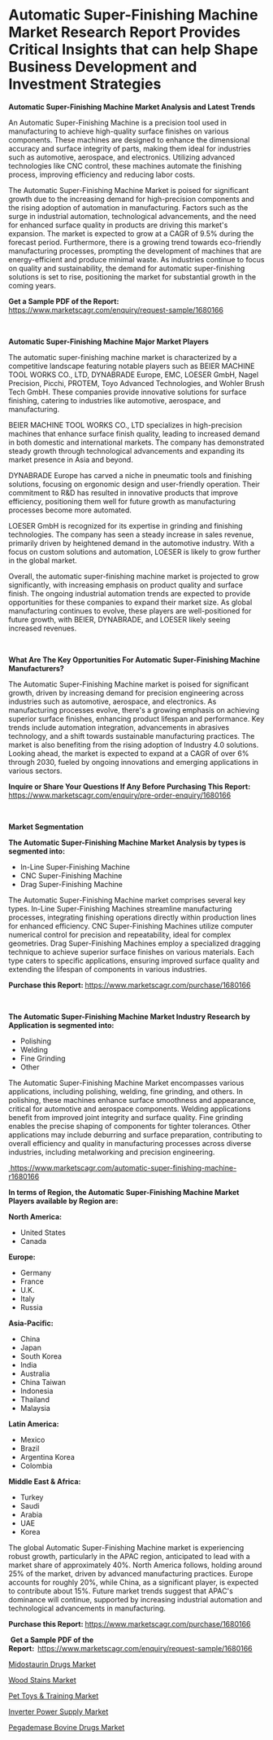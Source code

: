 <p><h1>Automatic Super-Finishing Machine Market Research Report Provides Critical Insights that can help Shape Business Development and Investment Strategies</h1></p><p><strong>Automatic Super-Finishing Machine Market Analysis and Latest Trends</strong></p>
<p><p>An Automatic Super-Finishing Machine is a precision tool used in manufacturing to achieve high-quality surface finishes on various components. These machines are designed to enhance the dimensional accuracy and surface integrity of parts, making them ideal for industries such as automotive, aerospace, and electronics. Utilizing advanced technologies like CNC control, these machines automate the finishing process, improving efficiency and reducing labor costs.</p><p>The Automatic Super-Finishing Machine Market is poised for significant growth due to the increasing demand for high-precision components and the rising adoption of automation in manufacturing. Factors such as the surge in industrial automation, technological advancements, and the need for enhanced surface quality in products are driving this market's expansion. The market is expected to grow at a CAGR of 9.5% during the forecast period. Furthermore, there is a growing trend towards eco-friendly manufacturing processes, prompting the development of machines that are energy-efficient and produce minimal waste. As industries continue to focus on quality and sustainability, the demand for automatic super-finishing solutions is set to rise, positioning the market for substantial growth in the coming years.</p></p>
<p><strong>Get a Sample PDF of the Report:&nbsp;</strong> <a href="https://www.marketscagr.com/enquiry/request-sample/1680166?utm_campaign=1573&utm_medium=2&utm_source=Github&utm_content=ia&utm_term=14102024&utm_id=automatic-super-finishing-machine">https://www.marketscagr.com/enquiry/request-sample/1680166</a></p>
<p>&nbsp;</p>
<p><strong>Automatic Super-Finishing Machine Major Market Players</strong></p>
<p><p>The automatic super-finishing machine market is characterized by a competitive landscape featuring notable players such as BEIER MACHINE TOOL WORKS CO., LTD, DYNABRADE Europe, EMC, LOESER GmbH, Nagel Precision, Picchi, PROTEM, Toyo Advanced Technologies, and Wohler Brush Tech GmbH. These companies provide innovative solutions for surface finishing, catering to industries like automotive, aerospace, and manufacturing.</p><p>BEIER MACHINE TOOL WORKS CO., LTD specializes in high-precision machines that enhance surface finish quality, leading to increased demand in both domestic and international markets. The company has demonstrated steady growth through technological advancements and expanding its market presence in Asia and beyond.</p><p>DYNABRADE Europe has carved a niche in pneumatic tools and finishing solutions, focusing on ergonomic design and user-friendly operation. Their commitment to R&D has resulted in innovative products that improve efficiency, positioning them well for future growth as manufacturing processes become more automated.</p><p>LOESER GmbH is recognized for its expertise in grinding and finishing technologies. The company has seen a steady increase in sales revenue, primarily driven by heightened demand in the automotive industry. With a focus on custom solutions and automation, LOESER is likely to grow further in the global market.</p><p>Overall, the automatic super-finishing machine market is projected to grow significantly, with increasing emphasis on product quality and surface finish. The ongoing industrial automation trends are expected to provide opportunities for these companies to expand their market size. As global manufacturing continues to evolve, these players are well-positioned for future growth, with BEIER, DYNABRADE, and LOESER likely seeing increased revenues.</p></p>
<p>&nbsp;</p>
<p><strong>What Are The Key Opportunities For Automatic Super-Finishing Machine Manufacturers?</strong></p>
<p><p>The Automatic Super-Finishing Machine market is poised for significant growth, driven by increasing demand for precision engineering across industries such as automotive, aerospace, and electronics. As manufacturing processes evolve, there's a growing emphasis on achieving superior surface finishes, enhancing product lifespan and performance. Key trends include automation integration, advancements in abrasives technology, and a shift towards sustainable manufacturing practices. The market is also benefiting from the rising adoption of Industry 4.0 solutions. Looking ahead, the market is expected to expand at a CAGR of over 6% through 2030, fueled by ongoing innovations and emerging applications in various sectors.</p></p>
<p><strong>Inquire or Share Your Questions If Any Before Purchasing This Report:</strong> <a href="https://www.marketscagr.com/enquiry/pre-order-enquiry/1680166?utm_campaign=1573&utm_medium=2&utm_source=Github&utm_content=ia&utm_term=14102024&utm_id=automatic-super-finishing-machine">https://www.marketscagr.com/enquiry/pre-order-enquiry/1680166</a></p>
<p>&nbsp;</p>
<p><strong>Market Segmentation</strong></p>
<p><strong>The Automatic Super-Finishing Machine Market Analysis by types is segmented into:</strong></p>
<p><ul><li>In-Line Super-Finishing Machine</li><li>CNC Super-Finishing Machine</li><li>Drag Super-Finishing Machine</li></ul></p>
<p><p>The Automatic Super-Finishing Machine market comprises several key types. In-Line Super-Finishing Machines streamline manufacturing processes, integrating finishing operations directly within production lines for enhanced efficiency. CNC Super-Finishing Machines utilize computer numerical control for precision and repeatability, ideal for complex geometries. Drag Super-Finishing Machines employ a specialized dragging technique to achieve superior surface finishes on various materials. Each type caters to specific applications, ensuring improved surface quality and extending the lifespan of components in various industries.</p></p>
<p><strong>Purchase this Report:&nbsp;</strong><a href="https://www.marketscagr.com/purchase/1680166?utm_campaign=1573&utm_medium=2&utm_source=Github&utm_content=ia&utm_term=14102024&utm_id=automatic-super-finishing-machine">https://www.marketscagr.com/purchase/1680166</a></p>
<p>&nbsp;</p>
<p><strong>The Automatic Super-Finishing Machine Market Industry Research by Application is segmented into:</strong></p>
<p><ul><li>Polishing</li><li>Welding</li><li>Fine Grinding</li><li>Other</li></ul></p>
<p><p>The Automatic Super-Finishing Machine Market encompasses various applications, including polishing, welding, fine grinding, and others. In polishing, these machines enhance surface smoothness and appearance, critical for automotive and aerospace components. Welding applications benefit from improved joint integrity and surface quality. Fine grinding enables the precise shaping of components for tighter tolerances. Other applications may include deburring and surface preparation, contributing to overall efficiency and quality in manufacturing processes across diverse industries, including metalworking and precision engineering.</p></p>
<p><a href="https://www.marketscagr.com/automatic-super-finishing-machine-r1680166?utm_campaign=1573&utm_medium=2&utm_source=Github&utm_content=ia&utm_term=14102024&utm_id=automatic-super-finishing-machine">&nbsp;https://www.marketscagr.com/automatic-super-finishing-machine-r1680166</a></p>
<p><strong>In terms of Region, the Automatic Super-Finishing Machine Market Players available by Region are:</strong></p>
<p>
    <p> <strong> North America: </strong>
        <ul>
            <li>United States</li>
            <li>Canada</li>
        </ul>
        </p> 
    <p> <strong> Europe: </strong>
        <ul>
            <li>Germany</li>
            <li>France</li>
            <li>U.K.</li>
            <li>Italy</li>
            <li>Russia</li>
        </ul>
        </p> 
    <p> <strong> Asia-Pacific: </strong>
        <ul>
            <li>China</li>
            <li>Japan</li>
            <li>South Korea</li>
            <li>India</li>
            <li>Australia</li>
            <li>China Taiwan</li>
            <li>Indonesia</li>
            <li>Thailand</li>
            <li>Malaysia</li>
        </ul>
        </p> 
    <p> <strong> Latin America: </strong>
        <ul>
            <li>Mexico</li>
            <li>Brazil</li>
            <li>Argentina Korea</li>
            <li>Colombia</li>
        </ul>
        </p> 
    <p> <strong> Middle East & Africa: </strong>
        <ul>
            <li>Turkey</li>
            <li>Saudi</li>
            <li>Arabia</li>
            <li>UAE</li>
            <li>Korea</li>
        </ul>
    </p>
    </p>
<p><p>The global Automatic Super-Finishing Machine market is experiencing robust growth, particularly in the APAC region, anticipated to lead with a market share of approximately 40%. North America follows, holding around 25% of the market, driven by advanced manufacturing practices. Europe accounts for roughly 20%, while China, as a significant player, is expected to contribute about 15%. Future market trends suggest that APAC's dominance will continue, supported by increasing industrial automation and technological advancements in manufacturing.</p></p>
<p><strong>Purchase this Report: </strong><a href="https://www.marketscagr.com/purchase/1680166?utm_campaign=1573&utm_medium=2&utm_source=Github&utm_content=ia&utm_term=14102024&utm_id=automatic-super-finishing-machine">https://www.marketscagr.com/purchase/1680166</a></p>
<p>&nbsp;<strong>Get a Sample PDF of the Report:&nbsp;&nbsp;</strong><a href="https://www.marketscagr.com/enquiry/request-sample/1680166?utm_campaign=1573&utm_medium=2&utm_source=Github&utm_content=ia&utm_term=14102024&utm_id=automatic-super-finishing-machine">https://www.marketscagr.com/enquiry/request-sample/1680166</a></p>
<p><strong></strong></p>
<p><p><a href="https://www.linkedin.com/pulse/global-midostaurin-drugs-market-size-trends-analysis-uzejc?trk=public_post_embed_feed-article-content&utm_campaign=1573&utm_medium=2&utm_source=Github&utm_content=ia&utm_term=14102024&utm_id=automatic-super-finishing-machine">Midostaurin Drugs Market</a></p><p><a href="https://github.com/ChiragRp1/Market-Research-Report-List-6/blob/main/wood-stains-market.md?utm_campaign=1573&utm_medium=2&utm_source=Github&utm_content=ia&utm_term=14102024&utm_id=automatic-super-finishing-machine">Wood Stains Market</a></p><p><a href="https://www.linkedin.com/pulse/future-trends-global-pet-toys-training-market-insights-vfxtc?trk=public_post_embed_feed-article-content&utm_campaign=1573&utm_medium=2&utm_source=Github&utm_content=ia&utm_term=14102024&utm_id=automatic-super-finishing-machine">Pet Toys & Training Market</a></p><p><a href="https://github.com/malika4dt4reta/Market-Research-Report-List-1/blob/main/inverter-power-supply-market.md?utm_campaign=1573&utm_medium=2&utm_source=Github&utm_content=ia&utm_term=14102024&utm_id=automatic-super-finishing-machine">Inverter Power Supply Market</a></p><p><a href="https://www.linkedin.com/pulse/pegademase-bovine-drugs-market-revolution-2024-2031-0abic?trk=public_post_embed_feed-article-content&utm_campaign=1573&utm_medium=2&utm_source=Github&utm_content=ia&utm_term=14102024&utm_id=automatic-super-finishing-machine">Pegademase Bovine Drugs Market</a></p></p>